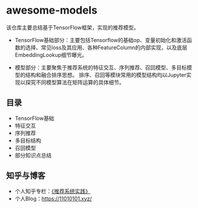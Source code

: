 # awesome-models

该仓库主要总结基于TensorFlow框架，实现的推荐模型。

- TensorFlow基础部分：主要包括Tensorflow的基础op、变量初始化和激活函数的选择、常见loss及其应用、各种FeatureColumn的内部实现，以及底层EmbeddingLookup细节曝光。

- 模型部分：主要聚焦于推荐系统的特征交互、序列推荐、召回模型、多目标模型的结构和融合排序思想。
排序、召回等模块常用的模型结构均以Jupyter实现以探究不同模型算法在矩阵运算的具体细节。


## 目录
- TensorFlow基础
- 特征交互
- 序列推荐
- 多目标结构
- 召回模型
- 部分知识点总结

## 知乎与博客
- 个人知乎专栏：[《推荐系统实践》](https://www.zhihu.com/column/c_1432753427968999424)
- 个人Blog：https://11010101.xyz/
